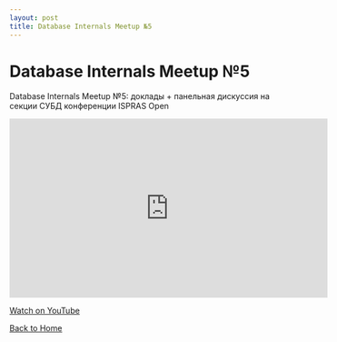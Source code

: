 ```yaml
---
layout: post
title: Database Internals Meetup №5
---
```


# Database Internals Meetup №5

Database Internals Meetup №5: доклады + панельная дискуссия на 
секции СУБД конференции ISPRAS Open 

<iframe width="560" height="315" src="https://www.youtube.com/embed/HehsTPpl7XU" frameborder="0" allow="accelerometer; autoplay; clipboard-write; encrypted-media; gyroscope; picture-in-picture" allowfullscreen></iframe>

<p>
  <a href="https://www.youtube.com/watch?v=HehsTPpl7XU" target="_blank" rel="noopener noreferrer">
    Watch on YouTube
  </a>
</p>

[Back to Home](index.md)